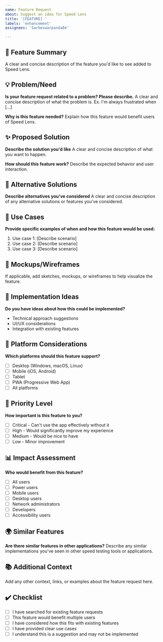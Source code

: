 ```yaml
---
name: Feature Request
about: Suggest an idea for Speed Lens
title: '[FEATURE] '
labels: 'enhancement'
assignees: 'Sarbeswarpanda04'

---
```


## 🚀 Feature Summary
A clear and concise description of the feature you'd like to see added to Speed Lens.

## 💡 Problem/Need
**Is your feature request related to a problem? Please describe.**
A clear and concise description of what the problem is. Ex. I'm always frustrated when [...]

**Why is this feature needed?**
Explain how this feature would benefit users of Speed Lens.

## ✨ Proposed Solution
**Describe the solution you'd like**
A clear and concise description of what you want to happen.

**How should this feature work?**
Describe the expected behavior and user interaction.

## 🔄 Alternative Solutions
**Describe alternatives you've considered**
A clear and concise description of any alternative solutions or features you've considered.

## 🎯 Use Cases
**Provide specific examples of when and how this feature would be used:**
1. Use case 1: [Describe scenario]
2. Use case 2: [Describe scenario]
3. Use case 3: [Describe scenario]

## 🎨 Mockups/Wireframes
If applicable, add sketches, mockups, or wireframes to help visualize the feature.

## 🔧 Implementation Ideas
**Do you have ideas about how this could be implemented?**
- Technical approach suggestions
- UI/UX considerations
- Integration with existing features

## 📱 Platform Considerations
**Which platforms should this feature support?**
- [ ] Desktop (Windows, macOS, Linux)
- [ ] Mobile (iOS, Android)
- [ ] Tablet
- [ ] PWA (Progressive Web App)
- [ ] All platforms

## 🎯 Priority Level
**How important is this feature to you?**
- [ ] Critical - Can't use the app effectively without it
- [ ] High - Would significantly improve my experience
- [ ] Medium - Would be nice to have
- [ ] Low - Minor improvement

## 📊 Impact Assessment
**Who would benefit from this feature?**
- [ ] All users
- [ ] Power users
- [ ] Mobile users
- [ ] Desktop users
- [ ] Network administrators
- [ ] Developers
- [ ] Accessibility users

## 🌍 Similar Features
**Are there similar features in other applications?**
Describe any similar implementations you've seen in other speed testing tools or applications.

## 📚 Additional Context
Add any other context, links, or examples about the feature request here.

## ✔️ Checklist
- [ ] I have searched for existing feature requests
- [ ] This feature would benefit multiple users
- [ ] I have considered how this fits with existing features
- [ ] I have provided clear use cases
- [ ] I understand this is a suggestion and may not be implemented
